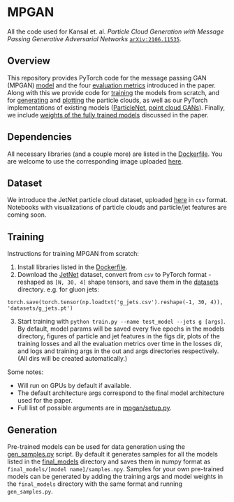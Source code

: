 # MPGAN

All the code used for Kansal et. al. *Particle Cloud Generation with Message Passing Generative Adversarial Networks* [`arXiv:2106.11535`](https://arxiv.org/abs/2106.11535).

## Overview

This repository provides PyTorch code for the message passing GAN (MPGAN) [model](mpgan/model.py) and the four [evaluation metrics](mpgan/evaluation.py) introduced in the paper. Along with this we provide code for [training](train.py) the models from scratch, and for [generating](gen_samples.py) and [plotting](save_outputs.py) the particle clouds, as well as our PyTorch implementations of existing models ([ParticleNet](mpgan/particlenet.py), [point cloud GANs](mpgan/ext_models.py)). Finally, we include [weights of the fully trained models](final_models) discussed in the paper. 

## Dependencies

All necessary libraries (and a couple more) are listed in the [Dockerfile](Dockerfile). You are welcome to use the corresponding image uploaded [here](gitlab-registry.nautilus.optiputer.net/raghsthebest/mnist-graph-gan:latest). 

## Dataset

We introduce the JetNet particle cloud dataset, uploaded [here](https://zenodo.org/record/4834876#.YOIyni1w1hE) in `csv` format. Notebooks with visualizations of particle clouds and particle/jet features are coming soon. 


## Training

Instructions for training MPGAN from scratch:

1. Install libraries listed in the [Dockerfile](Dockerfile).
2. Download the [JetNet](https://zenodo.org/record/4834876#.YOIyni1w1hE) dataset, convert from `csv` to PyTorch format - reshaped as `[N, 30, 4]` shape tensors, and save them in the [datasets](datasets) directory. e.g. for gluon jets:

`torch.save(torch.tensor(np.loadtxt('g_jets.csv').reshape(-1, 30, 4)), 'datasets/g_jets.pt')`

3. Start training with `python train.py --name test_model --jets g [args]`. By default, model params will be saved every five epochs in the models directory, figures of particle and jet features in the figs dir, plots of the training losses and all the evaluation metrics over time in the losses dir, and logs and training args in the out and args directories respectively. (All dirs will be created automatically.)

Some notes:
 - Will run on GPUs by default if available. 
 - The default architecture args correspond to the final model architecture used for the paper. 
 - Full list of possible arguments are in [mpgan/setup.py](mpgan/setup.py).


## Generation

Pre-trained models can be used for data generation using the [gen_samples.py](gen_samples.py) script. By default it generates samples for all the models listed in the [final_models](final_models) directory and saves them in numpy format as `final_models/[model name]/samples.npy`. Samples for your own pre-trained models can be generated by adding the training args and model weights in the `final_models` directory with the same format and running `gen_samples.py`.

